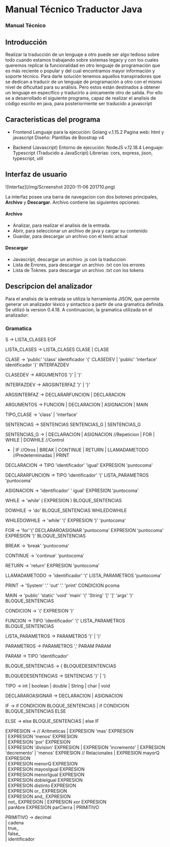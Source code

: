 ﻿# Manual Técnico Traductor Java
### Manual Técnico




## Introducción

Realizar la traducción de un lenguaje a otro puede ser algo tedioso sobre todo cuando estamos trabajando sobre sistemas legacy y con los cuales queremos replicar la funcionalidad en otro lenguaje de programación que es más reciente o popular y del cual encontramos mayor información y soporte técnico. Para darle solución tenemos aquellos transpiradores que se dedican a traducir de un lenguaje de programación a otro con el mismo nivel de dificultad para su análisis. Pero estos están destinados a obtener un lenguaje en específico y traducirlo a únicamente otro de salida. Por ello se a desarrollado el siguiente programa, capaz de realizar el analisis de código escrito en java, para posteriormente ser traducido a javascript

## Caracteristicas del programa

- Frontend
Lenguaje para la ejecución: Golang v.1.15.2
Pagina web: html y javascript
Diseño: Plantillas de Boostrap v4

- Backend (Javascript)
Entorno de ejecución: NodeJS v.12.18.4
Lenguaje: Typescript (Traducido a JavaScript)
Librerias: cors, express, jison, typescript, util

## Interfaz de usuario
![Interfaz](/img/Screenshot 2020-11-06 201710.png)

La interfaz posee una barra de navegacion con dos botones principales, **Archivo** y **Descargar**.
Archivo contiene las siguientes opciones: 

#### Archivo
- Analizar, para realizar el analisis de la entrada.
- Abrir, para seleccionar un archivo de java y cargar su contenido
- Guardar, para descargar un archivo con el texto actual

#### Descargar
- Javascript, descargar un archivo .js con la traduccion
- Lista de Errores, para descargar un archivo .txt con los errores
- Lista de Toknes. para descargar un archivo .txt con los tokens

## Descripcion del analizador
Para el analisis de la entrada se utiliza la herramienta JISON, que permite generar un analizador léxico y sintactico a partir de una gramatica definida. Se utilizó la version 0.4.18. A continuacion, la gramatica utilizada en el analizador:


### Gramatica
S -> LISTA_CLASES EOF

LISTA_CLASES -> LISTA_CLASES CLASE
    | CLASE

CLASE -> 'public' 'class' identificador '{' CLASEDEV
	| 'public' 'interface' identificador '{' INTERFAZDEV

CLASEDEV -> ARGUMENTOS '}'
	| '}'

INTERFAZDEV -> ARGSINTERFAZ '}'
	| '}'

ARGSINTERFAZ -> DECLARARFUNCION
	| DECLARACION
   
ARGUMENTOS -> FUNCION
	| DECLARACION
	| ASIGNACION
	| MAIN

TIPO_CLASE -> 'class'
    | 'interface'

SENTENCIAS -> SENTENCIAS SENTENCIAS_G
    | SENTENCIAS_G 

SENTENCIAS_G -> 
	| DECLARACION
	| ASIGNACION
	//Repeticion
	| FOR
	| WHILE	
	| DOWHILE
	//Control
*	| IF
	//Otros
	| BREAK
	| CONTINUE
	| RETURN
	| LLAMADAMETODO
	//Predeterminadas
	| PRINT
	

DECLARACION -> TIPO 'identificador' 'igual' EXPRESION 'puntocoma'

DECLARARFUNCION -> TIPO 'identificador' '(' LISTA_PARAMETROS 'puntocoma'

ASIGNACION -> 'identificador' ' igual' EXPRESION 'puntocoma'

WHILE -> 'while' ( EXPRESION )  BLOQUE_SENTENCIAS 

DOWHILE -> 'do' BLOQUE_SENTENCIAS WHILEDOWHILE

WHILEDOWHILE -> 'while' '(' EXPRESION ')' 'puntocoma'

FOR -> 'for''(' DECLARAROASIGNAR 'puntocoma' EXPRESION 'puntocoma' EXPRESION ')' BLOQUE_SENTENCIAS

BREAK -> 'break' 'puntocoma'

CONTINUE -> 'continue' 'puntocoma'

RETURN -> 'return' EXPRESION 'puntocoma'

LLAMADAMETODO -> 'identificador' '(' LISTA_PARAMETROS 'puntocoma'

PRINT -> 'System' '.' 'out' '.' 'print' CONDICION pcoma

MAIN -> 'public' 'static' 'void' 'main' '(' 'String' '[' ']' 'args' ')' BLOQUE_SENTENCIAS

CONDICION ->  '(' EXPRESION ')'

FUNCION -> TIPO 'identificador' '(' LISTA_PARAMETROS BLOQUE_SENTENCIAS

LISTA_PARAMETROS -> PARAMETROS ')'
	| ')'

PARAMETROS -> PARAMETROS ',' PARAM
	PARAM

PARAM -> TIPO 'identificador'

BLOQUE_SENTENCIAS -> { BLOQUEDESENTENCIAS 
   
BLOQUEDESENTENCIAS -> SENTENCIAS '}'
	| '}

TIPO -> int
	| boolean
	| double
    | String
	| char
    | void

DECLARAROASIGNAR -> DECLARACION
	| ASIGNACION
	
IF -> if CONDICION BLOQUE_SENTENCIAS
	|   if CONDICION BLOQUE_SENTENCIAS ELSE

ELSE -> else BLOQUE_SENTENCIAS
	| else IF


EXPRESION ->
	// Aritmeticas
	| EXPRESION 'mas' EXPRESION		
	| EXPRESION 'menos' EXPRESION		
	| EXPRESION 'por' EXPRESION		
	| EXPRESION 'division' EXPRESION
	| EXPRESION 'incremento'
	| EXPRESION 'decremento' 
	| 'menos' EXPRESION
	// Relacionales
	| EXPRESION mayorQ EXPRESION	
	| EXPRESION menorQ EXPRESION	
	| EXPRESION mayosIgual EXPRESION	
	| EXPRESION menorIgual EXPRESION	
	| EXPRESION dobleIgual EXPRESION	
	| EXPRESION distinto EXPRESION	
	| EXPRESION or_ EXPRESION		
	| EXPRESION and_ EXPRESION		
	| not_ EXPRESION
	| EXPRESION xor EXPRESION					
	| parAbre EXPRESION parCierra
	| PRIMITIVO						

PRIMITIVO -> decimal		
	| cadena		
	| true_			
	| false_		
	| identificador 
	


